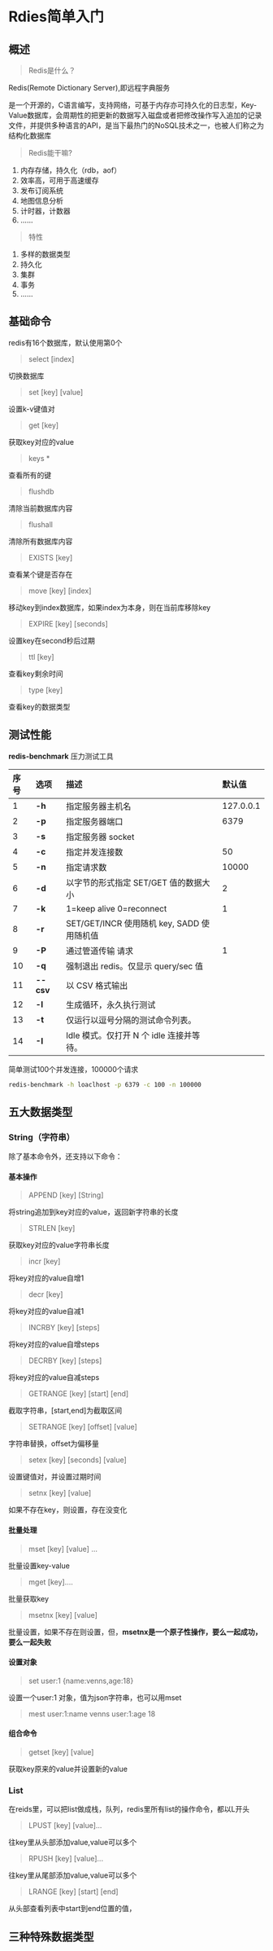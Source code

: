 # Rdies简单入门

## 概述

> Redis是什么？

Redis(Remote Dictionary Server),即远程字典服务

是一个开源的，C语言编写，支持网络，可基于内存亦可持久化的日志型，Key-Value数据库，会周期性的把更新的数据写入磁盘或者把修改操作写入追加的记录文件，并提供多种语言的API，是当下最热门的NoSQL技术之一，也被人们称之为结构化数据库

> Redis能干嘛?

1. 内存存储，持久化（rdb，aof）
2. 效率高，可用于高速缓存
3. 发布订阅系统
4. 地图信息分析
5. 计时器，计数器
6. ......

> 特性

1. 多样的数据类型
2. 持久化
3. 集群
4. 事务
5. ......

## 基础命令

redis有16个数据库，默认使用第0个

> select [index]

切换数据库

> set [key] [value]

设置k-v键值对

> get [key]

获取key对应的value

>keys *

查看所有的键

> flushdb

清除当前数据库内容

> flushall

清除所有数据库内容

> EXISTS [key]

查看某个键是否存在

> move [key] [index] 

移动key到index数据库，如果index为本身，则在当前库移除key

> EXPIRE [key] [seconds]

设置key在second秒后过期

> ttl [key]

查看key剩余时间

> type [key]

查看key的数据类型

## 测试性能

**redis-benchmark**  压力测试工具

| 序号 | 选项      | 描述                                       | 默认值    |
| :--- | :-------- | :----------------------------------------- | :-------- |
| 1    | **-h**    | 指定服务器主机名                           | 127.0.0.1 |
| 2    | **-p**    | 指定服务器端口                             | 6379      |
| 3    | **-s**    | 指定服务器 socket                          |           |
| 4    | **-c**    | 指定并发连接数                             | 50        |
| 5    | **-n**    | 指定请求数                                 | 10000     |
| 6    | **-d**    | 以字节的形式指定 SET/GET 值的数据大小      | 2         |
| 7    | **-k**    | 1=keep alive 0=reconnect                   | 1         |
| 8    | **-r**    | SET/GET/INCR 使用随机 key, SADD 使用随机值 |           |
| 9    | **-P**    | 通过管道传输 <numreq> 请求                 | 1         |
| 10   | **-q**    | 强制退出 redis。仅显示 query/sec 值        |           |
| 11   | **--csv** | 以 CSV 格式输出                            |           |
| 12   | **-l**    | 生成循环，永久执行测试                     |           |
| 13   | **-t**    | 仅运行以逗号分隔的测试命令列表。           |           |
| 14   | **-I**    | Idle 模式。仅打开 N 个 idle 连接并等待。   |           |

简单测试100个并发连接，100000个请求

```bash
redis-benchmark -h loaclhost -p 6379 -c 100 -n 100000
```

## 五大数据类型

### String（字符串）

除了基本命令外，还支持以下命令：

#### 基本操作

> APPEND [key] [String]

将string追加到key对应的value，返回新字符串的长度

> STRLEN [key]

获取key对应的value字符串长度

> incr [key] 

将key对应的value自增1

> decr [key] 

将key对应的value自减1

> INCRBY [key]  [steps]

将key对应的value自增steps

> DECRBY [key]  [steps]

将key对应的value自减steps

> GETRANGE [key] [start] [end]

截取字符串，[start,end]为截取区间

> SETRANGE [key] [offset] [value]

字符串替换，offset为偏移量

> setex [key] [seconds] [value]

设置键值对，并设置过期时间

> setnx [key] [value]

如果不存在key，则设置，存在没变化

#### 批量处理

> mset [key] [value] ...

批量设置key-value

> mget [key]....

批量获取key

> msetnx [key] [value]

批量设置，如果不存在则设置，但，**msetnx是一个原子性操作，要么一起成功，要么一起失败**

#### 设置对象

> set user:1 {name:venns,age:18}

设置一个user:1 对象，值为json字符串，也可以用mset

> mest user:1:name venns user:1:age 18

#### 组合命令

>getset [key] [value]

获取key原来的value并设置新的value

### List

在reids里，可以把list做成栈，队列，redis里所有list的操作命令，都以L开头

> LPUST [key] [value]...

往key里从头部添加value,value可以多个

> RPUSH [key] [value]...

往key里从尾部添加value,value可以多个

> LRANGE [key] [start] [end]

从头部查看列表中start到end位置的值，

## 三种特殊数据类型



